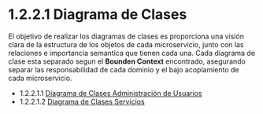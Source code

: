 # 1.2.2.1 Diagrama de Clases

El objetivo de realizar los diagramas de clases es proporciona una visión clara de la estructura de los objetos de cada microservicio, junto con las relaciones e importancia semantica que tienen cada una. Cada diagrama de clase esta separado segun el **Bounden Context** encontrado, asegurando separar las responsabilidad de cada dominio y el bajo acoplamiento de cada microservicio.

- 1.2.2.1.1 [Diagrama de Clases Administración de Usuarios]()
- 1.2.2.1.2 [Diagrama de Clases Servicios]()